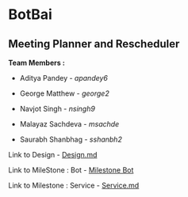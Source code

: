 # BotBai

## Meeting Planner and Rescheduler

**Team Members :**

- Aditya Pandey - *apandey6*

- George Matthew - *george2*

- Navjot Singh - *nsingh9*

- Malayaz Sachdeva - *msachde*

- Saurabh Shanbhag - *sshanbh2*



Link to Design - [Design.md](https://github.ncsu.edu/nsingh9/CSC510-Bot/blob/master/Design.md)

Link to MileStone : Bot - [Milestone Bot](https://github.ncsu.edu/nsingh9/CSC510-Bot/blob/master/BotBai/README.md)

Link to Milestone : Service - [Service.md](https://github.ncsu.edu/nsingh9/CSC510-Bot/blob/master/SERVICE.md)
